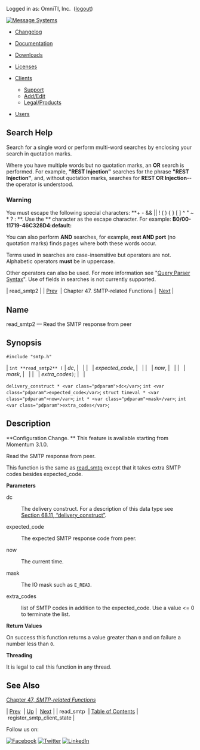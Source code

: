 Logged in as: OmniTI, Inc.  ([logout](https://support.messagesystems.com/logout.php))

[![Message Systems](https://support.messagesystems.com/images/ms-white205.png)](https://support.messagesystems.com/start.php) 

*   [Changelog](https://support.messagesystems.com/start.php?show=changelog)
*   [Documentation](https://support.messagesystems.com/docs/)
*   [Downloads](https://support.messagesystems.com/start.php)

*   [Licenses](https://support.messagesystems.com/license_summary.php)
*   <a href="">Clients</a>
    *   [Support](https://support.messagesystems.com/cs.php)
    *   [Add/Edit](https://support.messagesystems.com/edit_client.php)
    *   [Legal/Products](https://support.messagesystems.com/edit_products.php)
*   [Users](https://support.messagesystems.com/edit_customer.php)

## Search Help

Search for a single word or perform multi-word searches by enclosing your search in quotation marks.

Where you have multiple words but no quotation marks, an **OR** search is performed. For example, **"REST Injection"** searches for the phrase **"REST Injection"**, and, without quotation marks, searches for **REST OR Injection**--the operator is understood.

### Warning

You must escape the following special characters: **+ - && || ! ( ) { } [ ] ^ " ~ * ? : \**. Use the **\** character as the escape character. For example: **B0/00-11719-46C328D4\:default\:**

You can also perform **AND** searches, for example, **rest AND port** (no quotation marks) finds pages where both these words occur.

Terms used in searches are case-insensitive but operators are not. Alphabetic operators **must** be in uppercase.

Other operators can also be used. For more information see "[Query Parser Syntax](https://lucene.apache.org/core/old_versioned_docs/versions/3_0_0/queryparsersyntax.html)". Use of fields in searches is not currently supported.

| read_smtp2 |
| [Prev](apis.read_smtp.php)  | Chapter 47. SMTP-related Functions |  [Next](apis.register_smtp_client_state.php) |

<a name="apis.read_smtp2"></a>
## Name

read_smtp2 — Read the SMTP response from peer

## Synopsis

`#include "smtp.h"`

| `int **read_smtp2** (` | <var class="pdparam">dc</var>, |   |
|   | <var class="pdparam">expected_code</var>, |   |
|   | <var class="pdparam">now</var>, |   |
|   | <var class="pdparam">mask</var>, |   |
|   | <var class="pdparam">extra_codes</var>`)`; |   |

`delivery_construct * <var class="pdparam">dc</var>`;
`int <var class="pdparam">expected_code</var>`;
`struct timeval * <var class="pdparam">now</var>`;
`int * <var class="pdparam">mask</var>`;
`int <var class="pdparam">extra_codes</var>`;<a name="idp34303504"></a>
## Description

**Configuration Change. ** This feature is available starting from Momentum 3.1.0.

Read the SMTP response from peer.

This function is the same as [read_smtp](apis.read_smtp.php "read_smtp") except that it takes extra SMTP codes besides expected_code.

**Parameters**

<dl class="variablelist">

<dt>dc</dt>

<dd>

The delivery construct. For a description of this data type see [Section 68.11, “delivery_construct”](structs.delivery_construct.php "68.11. delivery_construct").

</dd>

<dt>expected_code</dt>

<dd>

The expected SMTP response code from peer.

</dd>

<dt>now</dt>

<dd>

The current time.

</dd>

<dt>mask</dt>

<dd>

The IO mask such as `E_READ`.

</dd>

<dt>extra_codes</dt>

<dd>

list of SMTP codes in addition to the expected_code. Use a value <= 0 to terminate the list.

</dd>

</dl>

**Return Values**

On success this function returns a value greater than `0` and on failure a number less than `0`.

**Threading**

It is legal to call this function in any thread.

<a name="idp34322112"></a>
## See Also

[Chapter 47, *SMTP-related Functions*](smtp.php "Chapter 47. SMTP-related Functions") 

| [Prev](apis.read_smtp.php)  | [Up](smtp.php) |  [Next](apis.register_smtp_client_state.php) |
| read_smtp  | [Table of Contents](index.php) |  register_smtp_client_state |

Follow us on:

[![Facebook](https://support.messagesystems.com/images/icon-facebook.png)](http://www.facebook.com/messagesystems) [![Twitter](https://support.messagesystems.com/images/icon-twitter.png)](http://twitter.com/#!/MessageSystems) [![LinkedIn](https://support.messagesystems.com/images/icon-linkedin.png)](http://www.linkedin.com/company/message-systems)